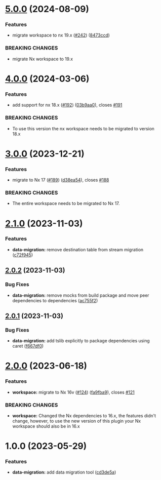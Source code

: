# [5.0.0](https://github.com/lucasvieirasilva/nx-plugins/compare/data-migration-v4.0.0...data-migration-v5.0.0) (2024-08-09)

### Features

- migrate workspace to nx 19.x ([#242](https://github.com/lucasvieirasilva/nx-plugins/issues/242)) ([8473ccd](https://github.com/lucasvieirasilva/nx-plugins/commit/8473ccdc5db39ee6ef0b9f4acdb591c6e2186778))

### BREAKING CHANGES

- migrate Nx workspace to 19.x

# [4.0.0](https://github.com/lucasvieirasilva/nx-plugins/compare/data-migration-v3.0.0...data-migration-v4.0.0) (2024-03-06)

### Features

- add support for nx 18.x ([#192](https://github.com/lucasvieirasilva/nx-plugins/issues/192)) ([03b9aa0](https://github.com/lucasvieirasilva/nx-plugins/commit/03b9aa066ec8b3c755de18db6d2a11c569b921c4)), closes [#191](https://github.com/lucasvieirasilva/nx-plugins/issues/191)

### BREAKING CHANGES

- To use this version the nx workspace needs to be migrated to version 18.x

# [3.0.0](https://github.com/lucasvieirasilva/nx-plugins/compare/data-migration-v2.1.0...data-migration-v3.0.0) (2023-12-21)

### Features

- migrate to Nx 17 ([#189](https://github.com/lucasvieirasilva/nx-plugins/issues/189)) ([d38ea54](https://github.com/lucasvieirasilva/nx-plugins/commit/d38ea544aa284df6b0978d6cc76668dee30bac38)), closes [#188](https://github.com/lucasvieirasilva/nx-plugins/issues/188)

### BREAKING CHANGES

- The entire workspace needs to be migrated to Nx 17.

# [2.1.0](https://github.com/lucasvieirasilva/nx-plugins/compare/data-migration-v2.0.2...data-migration-v2.1.0) (2023-11-03)

### Features

- **data-migration:** remove destination table from stream migration ([c72f945](https://github.com/lucasvieirasilva/nx-plugins/commit/c72f945298426c432ecf0ab6419df8d0f71b6b37))

## [2.0.2](https://github.com/lucasvieirasilva/nx-plugins/compare/data-migration-v2.0.1...data-migration-v2.0.2) (2023-11-03)

### Bug Fixes

- **data-migration:** remove mocks from build package and move peer dependencies to dependencies ([ac755f2](https://github.com/lucasvieirasilva/nx-plugins/commit/ac755f2f40efa7ae13551eb7ccf8b03d2842316a))

## [2.0.1](https://github.com/lucasvieirasilva/nx-plugins/compare/data-migration-v2.0.0...data-migration-v2.0.1) (2023-11-03)

### Bug Fixes

- **data-migration:** add tslib explicitly to package dependencies using caret ([f667df0](https://github.com/lucasvieirasilva/nx-plugins/commit/f667df0a4b0568b20f301e9ee48b40cda939c390))

# [2.0.0](https://github.com/lucasvieirasilva/nx-plugins/compare/data-migration-v1.0.0...data-migration-v2.0.0) (2023-06-18)

### Features

- **workspace:** migrate to Nx 16v ([#124](https://github.com/lucasvieirasilva/nx-plugins/issues/124)) ([fa9fba9](https://github.com/lucasvieirasilva/nx-plugins/commit/fa9fba90790c274df5411d515e9c9bcf2e1d0a75)), closes [#121](https://github.com/lucasvieirasilva/nx-plugins/issues/121)

### BREAKING CHANGES

- **workspace:** Changed the Nx dependencies to 16.x, the features didn't change, however, to use
  the new version of this plugin your Nx workspace should also be in 16.x

# 1.0.0 (2023-05-29)

### Features

- **data-migration:** add data migration tool ([cd3de5a](https://github.com/lucasvieirasilva/nx-plugins/commit/cd3de5a6a7f8d7f8c5fe4e31b8a7d08fdc0ff3e2))
